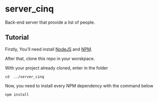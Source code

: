 # server_cinq

Back-end server that provide a list of people.

## Tutorial

Firstly, You'll need install [NodeJS](https://nodejs.org/en/) and [NPM](https://www.npmjs.com/).

After that, clone this repo in your worskpace.

With your project already cloned, enter in the folder

    cd  ../server_cinq

Now, you need to install every NPM dependency with the command below

    npm install